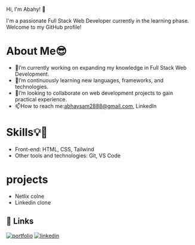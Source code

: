  Hi, I'm Abahy! 👋

I'm a passionate Full Stack Web Developer currently in the learning phase. Welcome to my GitHub profile!

# About Me😎
- 🔭I’m currently working on expanding my knowledge in Full Stack Web Development.
- 🌱I’m continuously learning new languages, frameworks, and technologies.
- 👯I’m looking to collaborate on web development projects to gain practical experience.
- 📫How to reach me:abhaysam2888@gmail.com, LinkedIn
# Skills💡🎯
- Front-end: HTML, CSS, Tailwind
- Other tools and technologies: Git, VS Code
# projects
- Netlix colne 
- Linkedin clone


## 🔗 Links
[![portfolio](https://img.shields.io/badge/my_portfolio-000?style=for-the-badge&logo=ko-fi&logoColor=white)](https://github.com/abhaysam2888?tab=repositories)
[![linkedin](https://img.shields.io/badge/linkedin-0A66C2?style=for-the-badge&logo=linkedin&logoColor=white)](https://www.linkedin.com/in/abhay-verma-821699274/)



